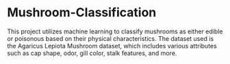 # Mushroom-Classification
This project utilizes machine learning to classify mushrooms as either edible or poisonous based on their physical characteristics. The dataset used is the Agaricus Lepiota Mushroom dataset, which includes various attributes such as cap shape, odor, gill color, stalk features, and more.
